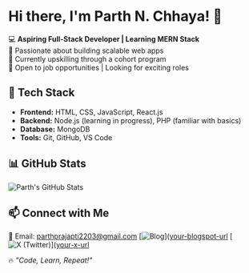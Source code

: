 # Hi there, I'm Parth N. Chhaya! 👋  

💻 **Aspiring Full-Stack Developer | Learning MERN Stack**  
🚀 Passionate about building scalable web apps  
📌 Currently upskilling through a cohort program  
🎯 Open to job opportunities | Looking for exciting roles  

## 🚀 Tech Stack  
- **Frontend:** HTML, CSS, JavaScript, React.js  
- **Backend:** Node.js (learning in progress), PHP (familiar with basics)
- **Database:** MongoDB  
- **Tools:** Git, GitHub, VS Code

## 📊 GitHub Stats  
![Parth's GitHub Stats](https://github-readme-stats.vercel.app/api?username=codewithprajapti&show_icons=true&theme=radical)  

## 📫 Connect with Me  
📩 Email: parthprajapti2203@gmail.com
[![Blog](https://img.shields.io/badge/Blog-orange?style=flat&logo=blogger)]([your-blogspot-url](https://hashnode.com/@ParthChhaya)
[![X (Twitter)](https://img.shields.io/badge/X-black?style=flat&logo=twitter)]([your-x-url](https://x.com/parth_chhaya814)

🔥 *"Code, Learn, Repeat!"*
